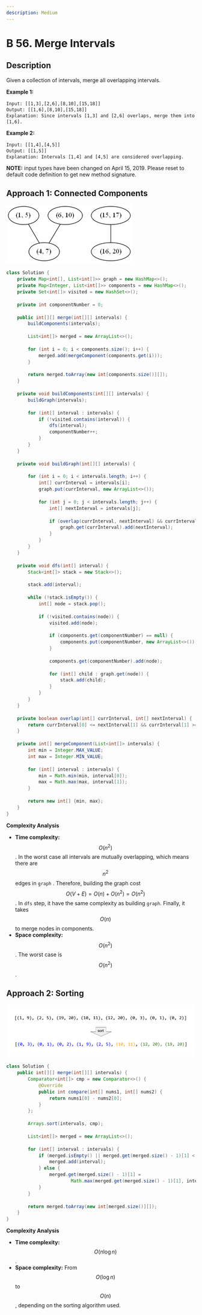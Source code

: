 ```yaml
---
description: Medium
---
```


# B 56. Merge Intervals

## Description

Given a collection of intervals, merge all overlapping intervals.

**Example 1:**

```text
Input: [[1,3],[2,6],[8,10],[15,18]]
Output: [[1,6],[8,10],[15,18]]
Explanation: Since intervals [1,3] and [2,6] overlaps, merge them into [1,6].
```

**Example 2:**

```text
Input: [[1,4],[4,5]]
Output: [[1,5]]
Explanation: Intervals [1,4] and [4,5] are considered overlapping.
```

**NOTE:** input types have been changed on April 15, 2019. Please reset to default code definition to get new method signature.

## Approach 1: Connected Components

![](../../../.gitbook/assets/image%20%2880%29.png)

```java
class Solution {
    private Map<int[], List<int[]>> graph = new HashMap<>();
    private Map<Integer, List<int[]>> components = new HashMap<>();
    private Set<int[]> visited = new HashSet<>();

    private int componentNumber = 0;

    public int[][] merge(int[][] intervals) {
        buildComponents(intervals);

        List<int[]> merged = new ArrayList<>();

        for (int i = 0; i < components.size(); i++) {
            merged.add(mergeComponent(components.get(i)));
        }

        return merged.toArray(new int[components.size()][]);
    }

    private void buildComponents(int[][] intervals) {
        buildGraph(intervals);

        for (int[] interval : intervals) {
            if (!visited.contains(interval)) {
                dfs(interval);
                componentNumber++;
            }
        }
    }

    private void buildGraph(int[][] intervals) {

        for (int i = 0; i < intervals.length; i++) {
            int[] currInterval = intervals[i];
            graph.put(currInterval, new ArrayList<>());

            for (int j = 0; j < intervals.length; j++) {
                int[] nextInterval = intervals[j];

                if (overlap(currInterval, nextInterval) && currInterval != nextInterval) {
                    graph.get(currInterval).add(nextInterval);
                }
            }
        }
    }

    private void dfs(int[] interval) {
        Stack<int[]> stack = new Stack<>();

        stack.add(interval);

        while (!stack.isEmpty()) {
            int[] node = stack.pop();

            if (!visited.contains(node)) {
                visited.add(node);

                if (components.get(componentNumber) == null) {
                    components.put(componentNumber, new ArrayList<>());
                }

                components.get(componentNumber).add(node);

                for (int[] child : graph.get(node)) {
                    stack.add(child);
                }
            }
        }
    }

    private boolean overlap(int[] currInterval, int[] nextInterval) {
        return currInterval[0] <= nextInterval[1] && currInterval[1] >= nextInterval[0];
    }

    private int[] mergeComponent(List<int[]> intervals) {
        int min = Integer.MAX_VALUE;
        int max = Integer.MIN_VALUE;

        for (int[] interval : intervals) {
            min = Math.min(min, interval[0]);
            max = Math.max(max, interval[1]);
        }

        return new int[] {min, max};
    }
}
```

**Complexity Analysis**

* **Time complexity:** $$O(n^2)$$. In the worst case all intervals are mutually overlapping, which means there are $$n^2$$ edges in `graph` . Therefore, building the graph cost $$O(V+E) = O(n) + O(n^2) = O(n^2)$$. In `dfs` step, it have the same complexity as building `graph`. Finally, it takes $$O(n)$$ to merge nodes in components.
* **Space complexity:** $$O(n^2)$$. The worst case is $$O(n^2)$$.

## Approach 2: Sorting

![](../../../.gitbook/assets/image%20%2881%29.png)

```java
class Solution {
    public int[][] merge(int[][] intervals) {
        Comparator<int[]> cmp = new Comparator<>() {
            @Override
            public int compare(int[] nums1, int[] nums2) {
                return nums1[0] - nums2[0];
            }
        };

        Arrays.sort(intervals, cmp);

        List<int[]> merged = new ArrayList<>();

        for (int[] interval : intervals) {
            if (merged.isEmpty() || merged.get(merged.size() - 1)[1] < interval[0]) {
                merged.add(interval);
            } else {
                merged.get(merged.size() - 1)[1] =
                        Math.max(merged.get(merged.size() - 1)[1], interval[1]);
            }
        }

        return merged.toArray(new int[merged.size()][]);
    }
}
```

**Complexity Analysis**

* **Time complexity:** $$O(n\log{n})$$.
* **Space complexity:** From $$O(\log{n})$$ to $$O(n)$$, depending on the sorting algorithm used.

